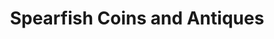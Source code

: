 ---
title: "Spearfish Coins and Antiques"
url: /spearfish/spearfish-coins-and-antiques/
shop: variety store
---